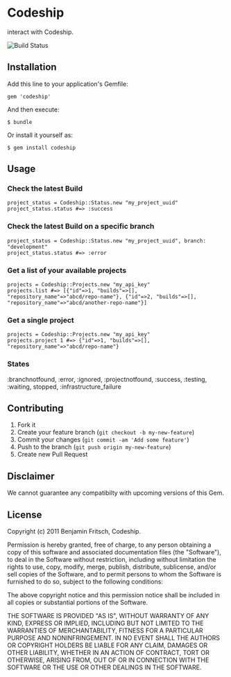 # Codeship

interact with Codeship.

![Build Status](https://www.codeship.io/projects/e8bf3890-ee53-0130-957a-52ea4b2c7608/status)


## Installation

Add this line to your application's Gemfile:

    gem 'codeship'

And then execute:

    $ bundle

Or install it yourself as:

    $ gem install codeship

## Usage

### Check the latest Build

    project_status = Codeship::Status.new "my_project_uuid"
    project_status.status #=> :success

### Check the latest Build on a specific branch

    project_status = Codeship::Status.new "my_project_uuid", branch: "development"
    project_status.status #=> :error

### Get a list of your available projects

    projects = Codeship::Projects.new "my_api_key"
    projects.list #=> [{"id"=>1, "builds"=>[], "repository_name"=>"abcd/repo-name"}, {"id"=>2, "builds"=>[], "repository_name"=>"abcd/another-repo-name"}]

### Get a single project

    projects = Codeship::Projects.new "my_api_key"
    projects.project 1 #=> {"id"=>1, "builds"=>[], "repository_name"=>"abcd/repo-name"}


### States

:branchnotfound, :error, :ignored, :projectnotfound, :success, :testing, :waiting, stopped, :infrastructure_failure

## Contributing

1. Fork it
2. Create your feature branch (`git checkout -b my-new-feature`)
3. Commit your changes (`git commit -am 'Add some feature'`)
4. Push to the branch (`git push origin my-new-feature`)
5. Create new Pull Request

## Disclaimer

We cannot guarantee any compatibilty with upcoming versions of this Gem.


## License

Copyright (c) 2011 Benjamin Fritsch, Codeship.

Permission is hereby granted, free of charge, to any person obtaining a copy of this software and associated documentation files (the "Software"), to deal in the Software without restriction, including without limitation the rights to use, copy, modify, merge, publish, distribute, sublicense, and/or sell copies of the Software, and to permit persons to whom the Software is furnished to do so, subject to the following conditions:

The above copyright notice and this permission notice shall be included in all copies or substantial portions of the Software.

THE SOFTWARE IS PROVIDED "AS IS", WITHOUT WARRANTY OF ANY KIND, EXPRESS OR IMPLIED, INCLUDING BUT NOT LIMITED TO THE WARRANTIES OF MERCHANTABILITY, FITNESS FOR A PARTICULAR PURPOSE AND NONINFRINGEMENT. IN NO EVENT SHALL THE AUTHORS OR COPYRIGHT HOLDERS BE LIABLE FOR ANY CLAIM, DAMAGES OR OTHER LIABILITY, WHETHER IN AN ACTION OF CONTRACT, TORT OR OTHERWISE, ARISING FROM, OUT OF OR IN CONNECTION WITH THE SOFTWARE OR THE USE OR OTHER DEALINGS IN THE SOFTWARE.
